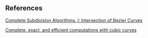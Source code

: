 ## References

[Complete Subdivision Algorithms, I: Intersection of Bezier Curves](https://cs.nyu.edu/exact/doc/subdiv1.pdf)


[Complete, exact, and efficient computations with cubic curves](https://dl.acm.org/doi/10.1145/997817.997879)

